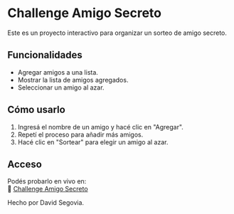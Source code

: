 # Challenge Amigo Secreto  

Este es un proyecto interactivo para organizar un sorteo de amigo secreto.  

##  Funcionalidades  
- Agregar amigos a una lista.  
- Mostrar la lista de amigos agregados.  
- Seleccionar un amigo al azar.  

##  Cómo usarlo  
1. Ingresá el nombre de un amigo y hacé clic en "Agregar".  
2. Repetí el proceso para añadir más amigos.  
3. Hacé clic en "Sortear" para elegir un amigo al azar.  

##  Acceso  
Podés probarlo en vivo en:  
🔗 [Challenge Amigo Secreto](https://gdsegovia.github.io/Challenge_Amigo_Secreto_David_Segovia/)  


Hecho por David Segovia.  
